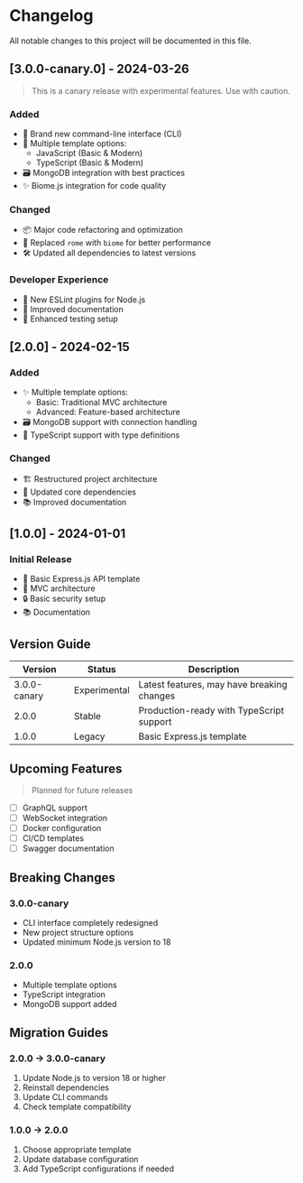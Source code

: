# Changelog

All notable changes to this project will be documented in this file.

## [3.0.0-canary.0] - 2024-03-26

> This is a canary release with experimental features. Use with caution.

### Added

-   🎯 Brand new command-line interface (CLI)
-   🔧 Multiple template options:
    -   JavaScript (Basic & Modern)
    -   TypeScript (Basic & Modern)
-   🗃️ MongoDB integration with best practices
-   ✨ Biome.js integration for code quality

### Changed

-   📦 Major code refactoring and optimization
-   🔄 Replaced `rome` with `biome` for better performance
-   🛠️ Updated all dependencies to latest versions

### Developer Experience

-   🚀 New ESLint plugins for Node.js
-   📝 Improved documentation
-   🧪 Enhanced testing setup

## [2.0.0] - 2024-02-15

### Added

-   ✨ Multiple template options:
    -   Basic: Traditional MVC architecture
    -   Advanced: Feature-based architecture
-   🗃️ MongoDB support with connection handling
-   📝 TypeScript support with type definitions

### Changed

-   🏗️ Restructured project architecture
-   🔄 Updated core dependencies
-   📚 Improved documentation

## [1.0.0] - 2024-01-01

### Initial Release

-   🎉 Basic Express.js API template
-   📝 MVC architecture
-   🔒 Basic security setup
-   📚 Documentation

## Version Guide

| Version      | Status       | Description                                |
| ------------ | ------------ | ------------------------------------------ |
| 3.0.0-canary | Experimental | Latest features, may have breaking changes |
| 2.0.0        | Stable       | Production-ready with TypeScript support   |
| 1.0.0        | Legacy       | Basic Express.js template                  |

## Upcoming Features

> Planned for future releases

-   [ ] GraphQL support
-   [ ] WebSocket integration
-   [ ] Docker configuration
-   [ ] CI/CD templates
-   [ ] Swagger documentation

## Breaking Changes

### 3.0.0-canary

-   CLI interface completely redesigned
-   New project structure options
-   Updated minimum Node.js version to 18

### 2.0.0

-   Multiple template options
-   TypeScript integration
-   MongoDB support added

## Migration Guides

### 2.0.0 → 3.0.0-canary

1. Update Node.js to version 18 or higher
2. Reinstall dependencies
3. Update CLI commands
4. Check template compatibility

### 1.0.0 → 2.0.0

1. Choose appropriate template
2. Update database configuration
3. Add TypeScript configurations if needed

